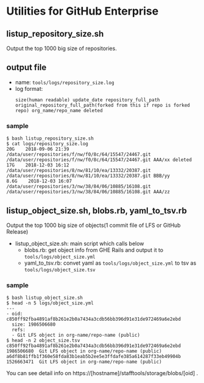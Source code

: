 # Utilities for GitHub Enterprise

## listup_repository_size.sh
Output the top 1000 big size of repositories.

## output file
* name: `tools/logs/repository_size.log`
* log format:
  ```
  size(human readable) update_date repository_full_path original_repository_full_path(forked from this if repo is forked repo) org_name/repo_name deleted
  ```

### sample
```
$ bash listup_repository_size.sh
$ cat logs/repository_size.log
20G    2018-09-06 21:39    /data/user/repositories/f/nw/f0/8c/64/15547/24467.git /data/user/repositories/f/nw/f0/8c/64/15547/24467.git AAA/xx deleted
17G    2018-12-03 16:12    /data/user/repositories/8/nw/81/10/ea/13332/20387.git /data/user/repositories/8/nw/81/10/ea/13332/20387.git BBB/yy
8.6G    2018-12-03 16:07    /data/user/repositories/3/nw/38/84/06/10885/16108.git /data/user/repositories/3/nw/38/84/06/10885/16108.git AAA/zz
```

## listup_object_size.sh, blobs.rb, yaml_to_tsv.rb
Output the top 1000 big size of objects(1 commit file of LFS or GitHub Release) 

* listup_object_size.sh: main script which calls below
  * blobs.rb: get object info from GHE Rails and output it to `tools/logs/object_size.yml`
  * yaml_to_tsv.rb: convet yaml as `tools/logs/object_size.yml` to tsv as `tools/logs/object_size.tsv`

### sample
```
$ bash listup_object_size.sh
$ head -n 5 logs/object_size.yml
---
- oid: c850ff92fba4891af8b261e2b0a7434a3cdb56bb396d91e31de972469a6e2ebd
  size: 1986506680
  refs:
  - Git LFS object in org-name/repo-name (public)
$ head -n 2 object_size.tsv
c850ff92fba4891af8b261e2b0a7434a3cdb56bb396d91e31de972469a6e2ebd	1986506680	Git LFS object in org-name/repo-name (public)
a6df8b81ffb1f360e58fda83b1eab5b2ee5e3ffdafe385a614287f33eb49904b	1526663471	Git LFS object in org-name/repo-name (public) 
```

You can see detail info on https://[hostname]/stafftools/storage/blobs/[oid] .

